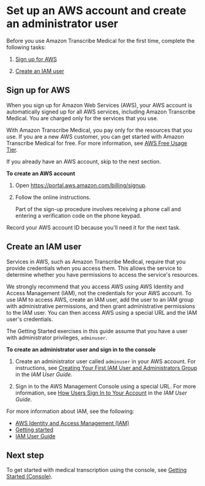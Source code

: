 # Set up an AWS account and create an administrator user<a name="setting-up-med"></a>

Before you use Amazon Transcribe Medical for the first time, complete the following tasks:

1. [Sign up for AWS](#setting-up-signup-med)

1. [Create an IAM user](#setting-up-iam-med)

## Sign up for AWS<a name="setting-up-signup-med"></a>

When you sign up for Amazon Web Services \(AWS\), your AWS account is automatically signed up for all AWS services, including Amazon Transcribe Medical\. You are charged only for the services that you use\.

With Amazon Transcribe Medical, you pay only for the resources that you use\. If you are a new AWS customer, you can get started with Amazon Transcribe Medical for free\. For more information, see [AWS Free Usage Tier](http://aws.amazon.com/free/)\.

If you already have an AWS account, skip to the next section\. 

**To create an AWS account**

1. Open [https://portal\.aws\.amazon\.com/billing/signup](https://portal.aws.amazon.com/billing/signup)\.

1. Follow the online instructions\.

   Part of the sign\-up procedure involves receiving a phone call and entering a verification code on the phone keypad\.

Record your AWS account ID because you'll need it for the next task\.

## Create an IAM user<a name="setting-up-iam-med"></a>

Services in AWS, such as Amazon Transcribe Medical, require that you provide credentials when you access them\. This allows the service to determine whether you have permissions to access the service's resources\. 

We strongly recommend that you access AWS using AWS Identity and Access Management \(IAM\), not the credentials for your AWS account\. To use IAM to access AWS, create an IAM user, add the user to an IAM group with administrative permissions, and then grant administrative permissions to the IAM user\. You can then access AWS using a special URL and the IAM user's credentials\.

The Getting Started exercises in this guide assume that you have a user with administrator privileges, `adminuser`\. 

**To create an administrator user and sign in to the console**

1. Create an administrator user called `adminuser` in your AWS account\. For instructions, see [Creating Your First IAM User and Administrators Group](https://docs.aws.amazon.com/IAM/latest/UserGuide/getting-started_create-admin-group.html) in the *IAM User Guide*\.

1. Sign in to the AWS Management Console using a special URL\. For more information, see [How Users Sign In to Your Account](https://docs.aws.amazon.com/IAM/latest/UserGuide/getting-started_how-users-sign-in.html) in the *IAM User Guide*\.

For more information about IAM, see the following:
+ [AWS Identity and Access Management \(IAM\)](https://aws.amazon.com/iam/)
+ [Getting started](https://docs.aws.amazon.com/IAM/latest/UserGuide/getting-started.html)
+ [IAM User Guide](https://docs.aws.amazon.com/IAM/latest/UserGuide/)

## Next step<a name="setting-up-next-step-2-med"></a>

To get started with medical transcription using the console, see [Getting Started \(Console\)](getting-started-med-console.md)\.
